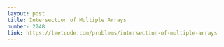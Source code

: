 ```yaml
---
layout: post
title: Intersection of Multiple Arrays
number: 2248
link: https://leetcode.com/problems/intersection-of-multiple-arrays
---
```


